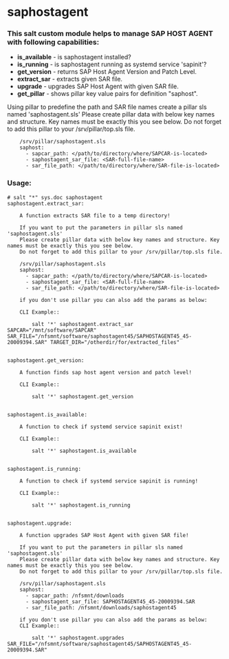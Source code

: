 # saphostagent
### This salt custom module helps to manage SAP HOST AGENT with following capabilities:
* __is_available__ - is saphostagent installed?
* __is_running__ - is saphostagent running as systemd service 'sapinit'?
* __get_version__ - returns SAP Host Agent Version and Patch Level.
* __extract_sar__ - extracts given SAR file.
* __upgrade__ - upgrades SAP Host Agent with given SAR file.
* __get_pillar__ - shows pillar key value pairs for definition "saphost".

Using pillar to predefine the path and SAR file names create a pillar sls named 'saphostagent.sls'
Please create pillar data with below key names and structure. Key names must be exactly this you see below.
Do not forget to add this pillar to your /srv/pillar/top.sls file.

```
    /srv/pillar/saphostagent.sls
    saphost:
      - sapcar_path: </path/to/directory/where/SAPCAR-is-located>
      - saphostagent_sar_file: <SAR-full-file-name>
      - sar_file_path: </path/to/directory/where/SAR-file-is-located>
```
### Usage:

```
# salt "*" sys.doc saphostagent
saphostagent.extract_sar:

    A function extracts SAR file to a temp directory!

    If you want to put the parameters in pillar sls named 'saphostagent.sls'
    Please create pillar data with below key names and structure. Key names must be exactly this you see below.
    Do not forget to add this pillar to your /srv/pillar/top.sls file.

    /srv/pillar/saphostagent.sls
    saphost:
      - sapcar_path: </path/to/directory/where/SAPCAR-is-located>
      - saphostagent_sar_file: <SAR-full-file-name>
      - sar_file_path: </path/to/directory/where/SAR-file-is-located>

    if you don't use pillar you can also add the params as below:

    CLI Example::

        salt '*' saphostagent.extract_sar SAPCAR="/mnt/software/SAPCAR" SAR_FILE="/nfsmnt/software/saphostagent45/SAPHOSTAGENT45_45-20009394.SAR" TARGET_DIR="/otherdir/for/extracted_files"
    

saphostagent.get_version:

    A function finds sap host agent version and patch level!

    CLI Example::

        salt '*' saphostagent.get_version
    

saphostagent.is_available:

    A function to check if systemd service sapinit exist!

    CLI Example::

        salt '*' saphostagent.is_available
    

saphostagent.is_running:

    A function to check if systemd service sapinit is running!

    CLI Example::

        salt '*' saphostagent.is_running
    

saphostagent.upgrade:

    A function upgrades SAP Host Agent with given SAR file!

    If you want to put the parameters in pillar sls named 'saphostagent.sls'
    Please create pillar data with below key names and structure. Key names must be exactly this you see below.
    Do not forget to add this pillar to your /srv/pillar/top.sls file.

    /srv/pillar/saphostagent.sls
    saphost:
      - sapcar_path: /nfsmnt/downloads
      - saphostagent_sar_file: SAPHOSTAGENT45_45-20009394.SAR
      - sar_file_path: /nfsmnt/downloads/saphostagent45

    if you don't use pillar you can also add the params as below:
    CLI Example::

        salt '*' saphostagent.upgrades SAR_FILE="/nfsmnt/software/saphostagent45/SAPHOSTAGENT45_45-20009394.SAR"

```
